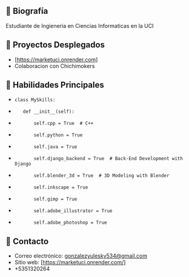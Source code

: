 ## 📝 Biografía
Estudiante de Ingieneria en Ciencias Informaticas en la UCI

## 🚀 Proyectos Desplegados
- [https://marketuci.onrender.com]
- Colaboracion con Chichimokers

## 🔧 Habilidades Principales

-     class MySkills:
-        def __init__(self):
-            self.cpp = True  # C++
-            self.python = True
-            self.java = True
-            self.django_backend = True  # Back-End Development with Django
-            self.blender_3d = True  # 3D Modeling with Blender
-            self.inkscape = True
-            self.gimp = True
-            self.adobe_illustrator = True
-            self.adobe_photoshop = True


## 💬 Contacto
- Correo electrónico: gonzalezyulesky534@gmail.com
- Sitio web: [https://marketuci.onrender.com/]
- +5351320264

